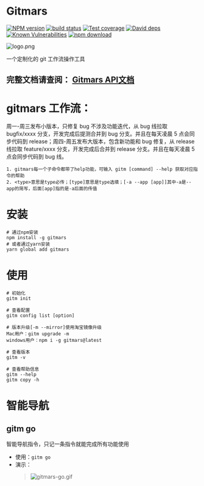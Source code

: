 # Gitmars

[![NPM version][npm-image]][npm-url]
[![build status][travis-image]][travis-url]
[![Test coverage][codecov-image]][codecov-url]
[![David deps][david-image]][david-url]
[![Known Vulnerabilities][snyk-image]][snyk-url]
[![npm download][download-image]][download-url]

[npm-image]: https://img.shields.io/npm/v/gitmars.svg?style=flat-square
[npm-url]: https://npmjs.org/package/gitmars
[travis-image]: https://travis-ci.org/saqqdy/gitmars.svg?branch=master
[travis-url]: https://travis-ci.org/saqqdy/gitmars
[codecov-image]: https://img.shields.io/codecov/c/github/saqqdy/gitmars.svg?style=flat-square
[codecov-url]: https://codecov.io/github/saqqdy/gitmars?branch=master
[david-image]: https://img.shields.io/david/saqqdy/gitmars.svg?style=flat-square
[david-url]: https://david-dm.org/saqqdy/gitmars
[snyk-image]: https://snyk.io/test/npm/gitmars/badge.svg?style=flat-square
[snyk-url]: https://snyk.io/test/npm/gitmars
[download-image]: https://img.shields.io/npm/dm/gitmars.svg?style=flat-square
[download-url]: https://npmjs.org/package/gitmars

![logo.png](https://raw.githubusercontent.com/saqqdy/gitmars/master/lib/img/logo.png)

一个定制化的 git 工作流操作工具

## **完整文档请查阅： [Gitmars API文档](http://github.saqqdy.com/gitmars/api/)**

# gitmars 工作流：

周一-周三发布小版本，只修复 bug 不涉及功能迭代，从 bug 线拉取 bugfix/xxxx 分支，开发完成后提测合并到 bug 分支。并且在每天凌晨 5 点会同步代码到 release；周四-周五发布大版本，包含新功能和 bug 修复，从 release 线拉取 feature/xxxx 分支，开发完成后合并到 release 分支。并且在每天凌晨 5 点会同步代码到 bug 线。

```
1. gitmars每一个子命令都带了help功能，可输入 gitm [command] --help 获取对应指令的帮助
2. <type>意思是type必传；[type]意思是type选填；[-a --app [app]]其中-a是--app的简写，后面[app]指的是-a后面的传值
```

# 安装

```shell
# 通过npm安装
npm install -g gitmars
# 或者通过yarn安装
yarn global add gitmars
```

# 使用

```shell
# 初始化
gitm init

# 查看配置
gitm config list [option]

# 版本升级[-m --mirror]使用淘宝镜像升级
Mac用户：gitm upgrade -m
windows用户：npm i -g gitmars@latest

# 查看版本
gitm -v

# 查看帮助信息
gitm --help
gitm copy -h
```

# 智能导航

## gitm go <Badge text="beta" type="warning"/>

智能导航指令，只记一条指令就能完成所有功能使用

-   使用：`gitm go`
-   演示：
    > ![gitmars-go.gif](https://raw.githubusercontent.com/saqqdy/gitmars/master/lib/img/gitmars-go.gif)
